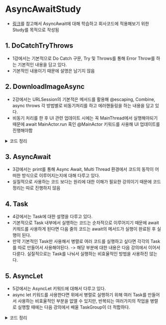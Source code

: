# AsyncAwaitStudy
- [링크](https://www.youtube.com/playlist?list=PLwvDm4Vfkdphr2Dl4sY4rS9PLzPdyi8PM)를 참고해서 AsyncAwait에 대해 학습하고 회사코드에 적용해보기 위한 Study를 목적으로 작성됨

## 1. DoCatchTryThrows
- 1강에서는 기본적으로 Do Catch 구문, Try 및 Throws를 통해 Error Throw를 하는 기본적인 내용을 담고 있다.
- 기본적인 내용이기 때문에 설명은 남기지 않음

## 2. DownloadImageAsync
- 2강에서는 URLSession의 기본적은 메서드를 활용해 @escaping, Combine, async throws 각 방법별로 비동기처리를 하고 에러핸들링을 하는 내용을 담고 있다.
- 비동기 처리를 한 후 UI 관련 업데이트 시에는 꼭 MainThread에서 실행해야되기 때문에 await MainActor.run 혹인 @MainActor 키워드를 사용해 UI 업데이트를 진행해야함
<details>
<summary>코드 정리</summary>
<div markdown="1">

```swift
// 기본적인 Async 활용 방법

// 구현
class DownloadImageAsyncImageLoader {
    let url = URL(string: "https://picsum.photos/200")!
    
    func handleResponse(data: Data?, response: URLResponse?) -> UIImage? {
        guard
            let data = data,
            let image = UIImage(data: data),
            let response = response as? HTTPURLResponse,
            response.statusCode >= 200 && response.statusCode < 300
        else {
            return nil
        }
        return image
    }

    func downloadWithAsync() async throws -> UIImage? {
        do {
            let (data, response) = try await URLSession.shared.data(from: url)
            return handleResponse(data: data, response: response)
        } catch {
            throw error
        }
    }
}

// 사용
class DownloadImageAsyncViewModel: ObservableObject {
    @Published var image: UIImage? = nil
    let loader = DownloadImageAsyncImageLoader()

    func fetchImage() async {
        let image = try? await loader.downloadWithAsync()
        await MainActor.run {
            self.image = image
        }
    }
}

struct DownloadImageAsync: View {
    @StateObject private var viewModel = DownloadImageAsyncViewModel()
    
    var body: some View {
        ZStack {
            if let image = viewModel.image {
                Image(uiImage: image)
                    .resizable()
                    .scaledToFit()
                    .frame(width: 250, height: 250)
            }
        }
        .onAppear {
            Task {
                await viewModel.fetchImage()
            }
        }
    }
}
```

</div>
</details>

## 3. AsyncAwait
- 3강에서는 print를 통해 Async Await, Multi Thread 환경에서 코드의 동작이 어떠한 방식으로 이루어지는지에 대해 다루고 있다.
- 실질적으로 사용하는 코드 보다는 원리에 대한 이해가 필요한 강의이기 때문에 코드정리는 따로 진행하지 않음

## 4. Task
- 4강에서는 Task에 대한 설명을 다루고 있다.
- 기본적으로 Task 내부에서 실행하는 코드는 순차적으로 이루어지기 때문에 await 키워드를 사용하게 된다면 다음 줄의 코드는 await의 메서드가 실행이 완료된 후 실행이 된다.
- 만약 기본적인 Task만 사용해서 병렬로 여러 코드를 실행하고 싶다면 각각의 Task를 따로 만들어서 사용해야된다. -> 해당 부분에 대한 내용은 다음 강의에서 이어서 다룬다. 실질적으로는 Task를 나눠서 실행하는 비효율적인 방법을 사용하진 않는다.

## 5. AsyncLet
- 5강에서는 AsyncLet 키워드에 대해서 다루고 있다.
- async let 키워드를 사용한다면 위에서 병렬로 실행하기 위해 여러 Task를 만들어서 사용하는 비효율적인 부분을 없앨 수 있지만, 반복되는 여러가지의 작업을 병렬로 실행할 때에는 다음 강의에서 배울 TaskGroup이 더 적합하다.
<details>
<summary>코드 정리</summary>
<div markdown="1">
    
```swift
struct AsyncLetBootcamp: View {
    @State private var images: [UIImage] = []
    @State private var title = "Async Let 🥳"
    let columns = [GridItem(.flexible()), GridItem(.flexible())]
    let url = URL(string: "https://picsum.photos/300")!
    
    var body: some View {
        NavigationView {
            ScrollView {
                LazyVGrid(columns: columns) {
                    ForEach(images, id: \.self) { image in
                        Image(uiImage: image)
                            .resizable()
                            .scaledToFit()
                            .frame(height: 150)
                    }
                }
            }
            .navigationTitle(title)
            .onAppear {
                Task {
                    do {
                        // async let 키워드를 통해 여러 메서드를 병렬로 실행하고 await 키워드로 종료되기를 기다렸다가 다음 작업을 진행할 수 있다.
                        async let fetchImage1 = fetchImage()
                        async let fetchTitle = fetchTitle()
                        let (image, title) = await (try fetchImage1, fetchTitle)
                        self.images.append(image)
                        self.title = title
                    } catch {
                        
                    }
                }
            }
        }
    }
    
    func fetchTitle() async -> String {
        return "NEW TITLE 🤩"
    }
    
    func fetchImage() async throws -> UIImage {
        do {
            let (data, _) = try await URLSession.shared.data(from: url)
            if let image = UIImage(data: data) {
                return image
            } else {
                throw URLError(.badURL)
            }
        } catch {
            throw error
        }
    }
}
```

</div>
</details>

